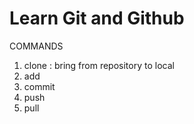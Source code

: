 # Learn Git and Github

COMMANDS
1. clone : bring from repository to local
2. add
3. commit
4. push
5. pull
